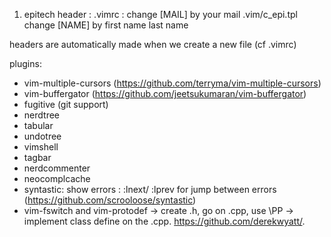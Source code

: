 1. epitech header :
.vimrc : change [MAIL] by your mail
.vim/c_epi.tpl change [NAME] by first name last name

headers are automatically made when we create a new file (cf .vimrc)

plugins:
  - vim-multiple-cursors (https://github.com/terryma/vim-multiple-cursors)
  - vim-buffergator (https://github.com/jeetsukumaran/vim-buffergator)
  - fugitive (git support)
  - nerdtree
  - tabular
  - undotree
  - vimshell
  - tagbar
  - nerdcommenter
  - neocomplcache
  - syntastic: show errors : :lnext/ :lprev for jump between errors (https://github.com/scrooloose/syntastic)
  - vim-fswitch and vim-protodef -> create .h, go on .cpp, use \PP -> implement class define on the .cpp.   https://github.com/derekwyatt/.
